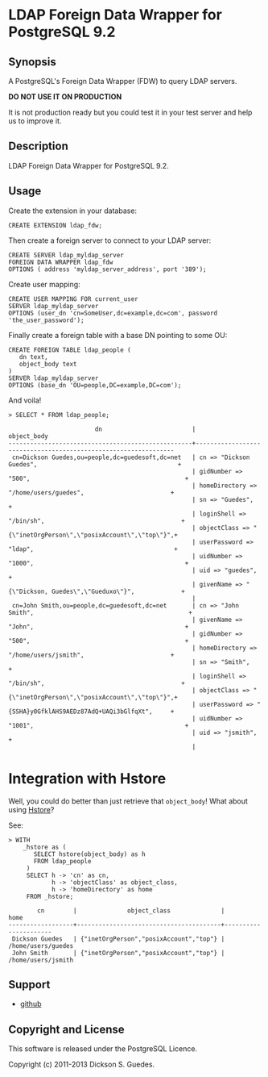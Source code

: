 LDAP Foreign Data Wrapper for PostgreSQL 9.2
============================================

Synopsis
--------

A PostgreSQL's Foreign Data Wrapper (FDW) to query LDAP servers.

**DO NOT USE IT ON PRODUCTION**

It is not production ready but you could test it in your test
server and help us to improve it.

Description
-----------

LDAP Foreign Data Wrapper for PostgreSQL 9.2.

Usage
-----

Create the extension in your database:

    CREATE EXTENSION ldap_fdw;

Then create a foreign server to connect to your LDAP
server:

    CREATE SERVER ldap_myldap_server
    FOREIGN DATA WRAPPER ldap_fdw
    OPTIONS ( address 'myldap_server_address', port '389');

Create user mapping:

    CREATE USER MAPPING FOR current_user
    SERVER ldap_myldap_server
    OPTIONS (user_dn 'cn=SomeUser,dc=example,dc=com', password 'the_user_password');

Finally create a foreign table with a base DN pointing to some OU:

    CREATE FOREIGN TABLE ldap_people (
       dn text,
       object_body text
    )
    SERVER ldap_myldap_server
    OPTIONS (base_dn 'OU=people,DC=example,DC=com');

And voila!

    > SELECT * FROM ldap_people;

                            dn                         |                          object_body                           
    ---------------------------------------------------+----------------------------------------------------------------
     cn=Dickson Guedes,ou=people,dc=guedesoft,dc=net   | cn => "Dickson Guedes",                                       +
                                                       | gidNumber => "500",                                           +
                                                       | homeDirectory => "/home/users/guedes",                        +
                                                       | sn => "Guedes",                                               +
                                                       | loginShell => "/bin/sh",                                      +
                                                       | objectClass => "{\"inetOrgPerson\",\"posixAccount\",\"top\"}",+
                                                       | userPassword => "ldap",                                       +
                                                       | uidNumber => "1000",                                          +
                                                       | uid => "guedes",                                              +
                                                       | givenName => "{\"Dickson, Guedes\",\"Gueduxo\"}",             +
                                                       | 
     cn=John Smith,ou=people,dc=guedesoft,dc=net       | cn => "John Smith",                                           +
                                                       | givenName => "John",                                          +
                                                       | gidNumber => "500",                                           +
                                                       | homeDirectory => "/home/users/jsmith",                        +
                                                       | sn => "Smith",                                                +
                                                       | loginShell => "/bin/sh",                                      +
                                                       | objectClass => "{\"inetOrgPerson\",\"posixAccount\",\"top\"}",+
                                                       | userPassword => "{SSHA}y0GfklAHS9AEDz87AdQ+UAQi3bGlfqXt",     +
                                                       | uidNumber => "1001",                                          +
                                                       | uid => "jsmith",                                              +
                                                       | 
# Integration with Hstore

Well, you could do better than just retrieve that `object_body`! What about using [Hstore](http://www.postgresql.org/docs/9.2/static/hstore.html)?

See:

    > WITH
        _hstore as (
           SELECT hstore(object_body) as h
           FROM ldap_people
         )
         SELECT h -> 'cn' as cn,
                h -> 'objectClass' as object_class,
                h -> 'homeDirectory' as home
         FROM _hstore;

            cn        |              object_class              |         home         
    ------------------+----------------------------------------+----------------------
     Dickson Guedes   | {"inetOrgPerson","posixAccount","top"} | /home/users/guedes
     John Smith       | {"inetOrgPerson","posixAccount","top"} | /home/users/jsmith



Support
-------

* [github](http://github.net/guedes/ldap_fdw)

Copyright and License
---------------------

This software is released under the PostgreSQL Licence.

Copyright (c) 2011-2013 Dickson S. Guedes.

